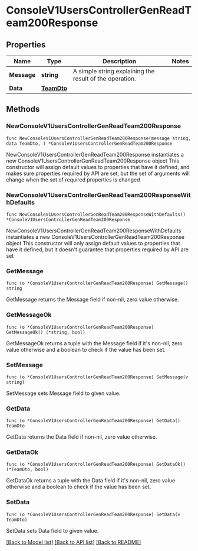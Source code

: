 # ConsoleV1UsersControllerGenReadTeam200Response

## Properties

Name | Type | Description | Notes
------------ | ------------- | ------------- | -------------
**Message** | **string** | A simple string explaining the result of the operation. | 
**Data** | [**TeamDto**](TeamDto.md) |  | 

## Methods

### NewConsoleV1UsersControllerGenReadTeam200Response

`func NewConsoleV1UsersControllerGenReadTeam200Response(message string, data TeamDto, ) *ConsoleV1UsersControllerGenReadTeam200Response`

NewConsoleV1UsersControllerGenReadTeam200Response instantiates a new ConsoleV1UsersControllerGenReadTeam200Response object
This constructor will assign default values to properties that have it defined,
and makes sure properties required by API are set, but the set of arguments
will change when the set of required properties is changed

### NewConsoleV1UsersControllerGenReadTeam200ResponseWithDefaults

`func NewConsoleV1UsersControllerGenReadTeam200ResponseWithDefaults() *ConsoleV1UsersControllerGenReadTeam200Response`

NewConsoleV1UsersControllerGenReadTeam200ResponseWithDefaults instantiates a new ConsoleV1UsersControllerGenReadTeam200Response object
This constructor will only assign default values to properties that have it defined,
but it doesn't guarantee that properties required by API are set

### GetMessage

`func (o *ConsoleV1UsersControllerGenReadTeam200Response) GetMessage() string`

GetMessage returns the Message field if non-nil, zero value otherwise.

### GetMessageOk

`func (o *ConsoleV1UsersControllerGenReadTeam200Response) GetMessageOk() (*string, bool)`

GetMessageOk returns a tuple with the Message field if it's non-nil, zero value otherwise
and a boolean to check if the value has been set.

### SetMessage

`func (o *ConsoleV1UsersControllerGenReadTeam200Response) SetMessage(v string)`

SetMessage sets Message field to given value.


### GetData

`func (o *ConsoleV1UsersControllerGenReadTeam200Response) GetData() TeamDto`

GetData returns the Data field if non-nil, zero value otherwise.

### GetDataOk

`func (o *ConsoleV1UsersControllerGenReadTeam200Response) GetDataOk() (*TeamDto, bool)`

GetDataOk returns a tuple with the Data field if it's non-nil, zero value otherwise
and a boolean to check if the value has been set.

### SetData

`func (o *ConsoleV1UsersControllerGenReadTeam200Response) SetData(v TeamDto)`

SetData sets Data field to given value.



[[Back to Model list]](../README.md#documentation-for-models) [[Back to API list]](../README.md#documentation-for-api-endpoints) [[Back to README]](../README.md)


